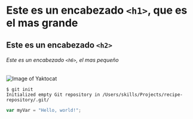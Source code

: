 # Este es un encabezado `<h1>`, que es el mas grande

## Este es un encabezado `<h2>`

###### Este es un encabezado `<h6>`, el mas pequeño

![Image of Yaktocat](https://octodex.github.com/images/yaktocat.png)

```
$ git init
Initialized empty Git repository in /Users/skills/Projects/recipe-repository/.git/
```

``` javascript
var myVar = "Hello, world!";
```

